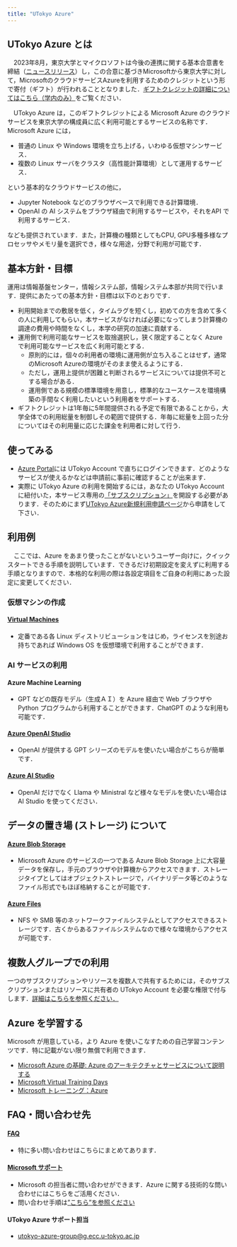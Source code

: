 ```yaml
---
title: "UTokyo Azure"
---
```


## UTokyo Azure とは

　2023年8月，東京大学とマイクロソフトは今後の連携に関する基本合意書を締結（[ニュースリリース](https://www.u-tokyo.ac.jp/focus/ja/articles/z1701_00012.html)）し，この合意に基づきMicrosoftから東京大学に対して，MicrosoftのクラウドサービスAzureを利用するためのクレジットという形で寄付（ギフト）が行われることとなりました．[ギフトクレジットの詳細についてはこちら（学内のみ）](https://univtokyo.sharepoint.com/sites/utokyoportal/wiki/d/UTokyoAzure_Credit.aspx)をご覧ください．

　UTokyo Azure は，このギフトクレジットによる Microsoft Azure のクラウドサービスを東京大学の構成員に広く利用可能とするサービスの名称です．Microsoft Azure には，
- 普通の Linux や Windows 環境を立ち上げる，いわゆる仮想マシンサービス．
- 複数の Linux サーバをクラスタ（高性能計算環境）として運用するサービス．

という基本的なクラウドサービスの他に，

- Jupyter Notebook などのブラウザベースで利用できる計算環境．
- OpenAI の AI システムをブラウザ経由で利用するサービスや，それをAPI で利用するサービス．

なども提供されています．また，計算機の種類としてもCPU, GPU多種多様なプロセッサやメモリ量を選択でき，様々な用途，分野で利用が可能です．


## 基本方針・目標

運用は情報基盤センター，情報システム部，情報システム本部が共同で行います．提供にあたっての基本方針・目標は以下のとおりです．

- 利用開始までの敷居を低く，タイムラグを短くし，初めての方を含めて多くの人に利用してもらい，本サービスがなければ必要になってしまう計算機の調達の費用や時間をなくし，本学の研究の加速に貢献する．
- 運用側で利用可能なサービスを取捨選択し，狭く限定することなく Azure で利用可能なサービスを広く利用可能とする．
  - 原則的には，個々の利用者の環境に運用側が立ち入ることはせず，通常のMicrosoft Azureの環境がそのまま使えるようにする．
  - ただし，運用上提供が困難と判断されるサービスについては提供不可とする場合がある．
  - 運用側である規模の標準環境を用意し，標準的なユースケースを環境構築の手間なく利用したいという利用者をサポートする．
- ギフトクレジットは1年毎に5年間提供される予定で有限であることから，大学全体での利用総量を制御しその範囲で提供する．年毎に総量を上回った分についてはその利用量に応じた課金を利用者に対して行う．


## 使ってみる
- [Azure Portal](https://portal.azure.com/)には UTokyo Account で直ちにログインできます．どのようなサービスが使えるかなどは申請前に事前に確認することが出来ます．
- 実際に UTokyo Azure の利用を開始するには，あなたの UTokyo Account に紐付いた，本サービス専用の[「サブスクリプション」](/research_computing/utokyo_azure/faq/subscription)を開設する必要があります．そのためにまず[UTokyo Azure新規利用申請ページ](https://utokyo-azure-web.japaneast.cloudapp.azure.com/)から申請をして下さい．


## 利用例

　ここでは、Azure をあまり使ったことがないというユーザー向けに，クイックスタートできる手順を説明しています．できるだけ初期設定を変えずに利用する手順となりますので．本格的な利用の際は各設定項目をご自身の利用にあった設定に変更してください．

### 仮想マシンの作成

#### [Virtual Machines](/research_computing/utokyo_azure/virtualmachine/)

- 定番である各 Linux ディストリビューションをはじめ，ライセンスを別途お持ちであれば Windows OS を仮想環境で利用することができます．


### AI サービスの利用

#### Azure Machine Learning

- GPT などの既存モデル（生成ＡＩ）を Azure 経由で Web ブラウザや Python プログラムから利用することができます．ChatGPT のような利用も可能です．

#### [Azure OpenAI Studio](/research_computing/utokyo_azure/openai/openai)

- OpenAI が提供する GPT シリーズのモデルを使いたい場合がこちらが簡単です．

#### [Azure AI Studio](/research_computing/utokyo_azure/openai/azureai)

- OpenAI だけでなく Llama や Ministral など様々なモデルを使いたい場合は AI Studio を使ってください．

## データの置き場 (ストレージ) について

#### [Azure Blob Storage](/research_computing/utokyo_azure/storage/)

- Microsoft Azure のサービスの一つである Azure Blob Storage 上に大容量データを保存し，手元のブラウザや計算機からアクセスできます．ストレージタイプとしてはオブジェクトストレージで，バイナリデータ等どのようなファイル形式でもほぼ格納することが可能です．

#### [Azure Files](/research_computing/utokyo_azure/storage/filesystem)

- NFS や SMB 等のネットワークファイルシステムとしてアクセスできるストレージです．古くからあるファイルシステムなので様々な環境からアクセスが可能です．

## 複数人グループでの利用

一つのサブスクリプションやリソースを複数人で共有するためには，そのサブスクリプションまたはリソースに共有者の UTokyo Account を必要な権限で付与します．[詳細はこちらを参照ください．](/research_computing/utokyo_azure/group/)


## Azure を学習する

Microsoft が用意している，より Azure を使いこなすための自己学習コンテンツです．特に記載がない限り無償で利用できます．

- [Microsoft Azure の基礎: Azure のアーキテクチャとサービスについて説明する](https://learn.microsoft.com/ja-jp/training/paths/azure-fundamentals-describe-azure-architecture-services/)
- [Microsoft Virtual Training Days](https://www.microsoft.com/ja-jp/events/top/training-days)
- [Microsoft トレーニング：Azure](https://learn.microsoft.com/ja-jp/training/azure/)

## FAQ・問い合わせ先

#### [FAQ](/research_computing/utokyo_azure/faq/)
- 特に多い問い合わせはこちらにまとめてあります．

#### [Microsoft サポート](https://portal.azure.com/#view/Microsoft_Azure_Support/HelpAndSupportBlade/~/overview)
- Microsoft の担当者に問い合わせができます．Azure に関する技術的な問い合わせにはこちらをご活用ください．
- 問い合わせ手順は[”こちら”を参照ください](/research_computing/utokyo_azure/support/)

#### UTokyo Azure サポート担当
- utokyo-azure-group@g.ecc.u-tokyo.ac.jp
